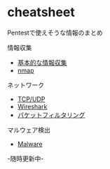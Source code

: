 # cheatsheet
Pentestで使えそうな情報のまとめ<br>

情報収集
- [基本的な情報収集](./collecting_info/collecting_info.md)
- [nmap](./collecting_info/nmap.md)

ネットワーク
- [TCP/UDP](./network/tcp_udp.md)
- [Wireshark](./network/wireshark.md)
- [パケットフィルタリング](./network/packet_filtering.md)


マルウェア検出
- [Malware](./malware/malware.md)


-随時更新中-<br>